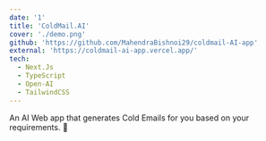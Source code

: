 ```yaml
---
date: '1'
title: 'ColdMail.AI'
cover: './demo.png'
github: 'https://github.com/MahendraBishnoi29/coldmail-AI-app'
external: 'https://coldmail-ai-app.vercel.app/'
tech:
  - Next.Js
  - TypeScript
  - Open-AI
  - TailwindCSS
---
```


An AI Web app that generates Cold Emails for you based on your requirements. 🚀
